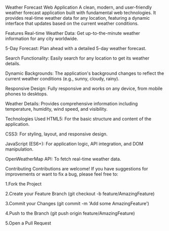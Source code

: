 Weather Forecast Web Application
A clean, modern, and user-friendly weather forecast application built with fundamental web technologies. It provides real-time weather data for any location, featuring a dynamic interface that updates based on the current weather conditions.

Features
Real-time Weather Data: Get up-to-the-minute weather information for any city worldwide.

5-Day Forecast: Plan ahead with a detailed 5-day weather forecast.

Search Functionality: Easily search for any location to get its weather details.

Dynamic Backgrounds: The application's background changes to reflect the current weather conditions (e.g., sunny, cloudy, rainy).

Responsive Design: Fully responsive and works on any device, from mobile phones to desktops.

Weather Details: Provides comprehensive information including temperature, humidity, wind speed, and visibility.

Technologies Used
HTML5: For the basic structure and content of the application.

CSS3: For styling, layout, and responsive design.

JavaScript (ES6+): For application logic, API integration, and DOM manipulation.

OpenWeatherMap API: To fetch real-time weather data.

Contributing
Contributions are welcome! If you have suggestions for improvements or want to fix a bug, please feel free to:

1.Fork the Project

2.Create your Feature Branch (git checkout -b feature/AmazingFeature)

3.Commit your Changes (git commit -m 'Add some AmazingFeature')

4.Push to the Branch (git push origin feature/AmazingFeature)

5.Open a Pull Request
